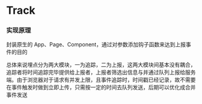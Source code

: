 # Track

### 实现原理

封装原生的 App、Page、Component，通过对参数添加钩子函数来达到上报事件的目的

总体来说埋点分为两大模块，一为追踪，二为上报，这两大模块间基本没有耦合，追踪者将时间追踪完毕提供给上报者，上报者筛选出信息与并通过队列上报给服务端。由于浏览器对于请求有并发上限，且事件追踪时，时间戳已经记录，故不需要在事件触发时做到立即上传，只需按一定的时间去队列发送，后期可以优化成合并事件发送
